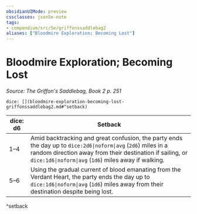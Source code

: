 ```yaml
---
obsidianUIMode: preview
cssclasses: json5e-note
tags:
- compendium/src/5e/griffonssaddlebag2
aliases: ["Bloodmire Exploration; Becoming Lost"]
---
```

# Bloodmire Exploration; Becoming Lost
*Source: The Griffon's Saddlebag, Book 2 p. 251* 

`dice: [](bloodmire-exploration-becoming-lost-griffonssaddlebag2.md#^setback)`

| dice: d6 | Setback |
|----------|---------|
| 1–4 | Amid backtracking and great confusion, the party ends the day up to `dice:2d6\|noform\|avg` (`2d6`) miles in a random direction away from their destination if sailing, or `dice:1d6\|noform\|avg` (`1d6`) miles away if walking. |
| 5–6 | Using the gradual current of blood emanating from the Verdant Heart, the party ends the day up to `dice:1d6\|noform\|avg` (`1d6`) miles away from their destination despite being lost. |
^setback